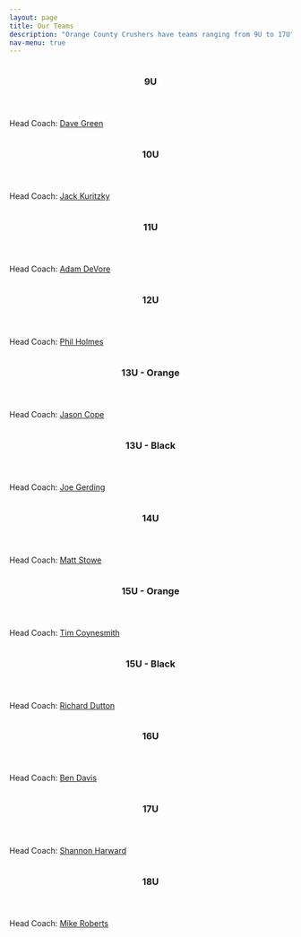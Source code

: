 ```yaml
---
layout: page
title: Our Teams
description: "Orange County Crushers have teams ranging from 9U to 17U"
nav-menu: true
---
```


<!-- Main -->
<div id="main">

<!-- Two -->
<section id="two" class="spotlights">
        <section>
                <a href="#" class="image">
                        <img src="assets/images/9u.jpg" alt="" data-position="top center" />
                </a>
                <div class="content">
                        <div class="inner">
                                <header class="major">
                                        <h3>9U</h3>
                                </header>
                                <p>Head Coach: <a href="mailto:greenunc@gmail.com">Dave Green</a></p>
                                <!--
                                <ul class="actions">
                                        <li><a href="9u.html" class="button">Learn more</a></li>
                                </ul>
                                -->
                        </div>
                </div>
        </section>
        <section>
                <a href="#" class="image">
                        <img src="assets/images/10u.jpg" alt="" data-position="top center" />
                </a>
                <div class="content">
                        <div class="inner">
                                <header class="major">
                                        <h3>10U</h3>
                                </header>
                                <p>Head Coach: <a href="mailto:jack.kuritzky@gmail.com">Jack Kuritzky</a></p>
                                <!--
                                <ul class="actions">
                                        <li><a href="9u.html" class="button">Learn more</a></li>
                                </ul>
                                -->
                        </div>
                </div>
        </section>
        <section>
                <a href="#" class="image">
                        <img src="assets/images/11u.jpg" alt="" data-position="top center" />
                </a>
                <div class="content">
                        <div class="inner">
                                <header class="major">
                                        <h3>11U</h3>
                                </header>
                                <p>Head Coach: <a href="mailto:adevore@me.com">Adam DeVore</a></p>
                                <!--
                                <ul class="actions">
                                        <li><a href="10u.html" class="button">Learn more</a></li>
                                </ul>
                                -->
                        </div>
                </div>
        </section>
	<section>
		<a href="#" class="image">
			<img src="assets/images/12u.jpg" alt="" data-position="top center" />
		</a>
		<div class="content">
			<div class="inner">
				<header class="major">
					<h3>12U</h3>
				</header>
                                <p>Head Coach: <a href="mailto:pjholmes99@gmail.com">Phil Holmes</a></p>
                                <!--
				<ul class="actions">
					<li><a href="11u.html" class="button">Learn more</a></li>
				</ul>
                                -->
			</div>
		</div>
	</section>
	<section>
		<a href="#" class="image">
			<img src="assets/images/13u-orange.jpg" alt="" data-position="25% 25%" />
		</a>
		<div class="content">
			<div class="inner">
				<header class="major">
					<h3>13U - Orange</h3>
				</header>
				<p>Head Coach: <a href="mailto:jason@imagequalitylabs.com">Jason Cope</a></p>
                                <!-- FIXME
				<ul class="actions">
					<li><a href="13u-orange.html" class="button">Learn more</a></li>
				</ul>
                                -->
			</div>
		</div>
	</section>
        <section>
                <a href="#" class="image">
                        <img src="assets/images/13u-black.jpg" alt="" data-position="25% 25%" />
                </a>
                <div class="content">
                        <div class="inner">
                                <header class="major">
                                        <h3>13U - Black</h3>
                                </header>
                                <p>Head Coach: <a href="mailto:ncsugerky@yahoo.com">Joe Gerding</a></p>
                                <!-- FIXME
                                <ul class="actions">
                                        <li><a href="13u-black.html" class="button">Learn more</a></li>
                                </ul>
                                -->
                        </div>
                </div>
        </section>
	<section>
		<a href="#" class="image">
			<img src="assets/images/14u.jpg" alt="" data-position="25% 25%" />
		</a>
		<div class="content">
			<div class="inner">
				<header class="major">
					<h3>14U</h3>
				</header>
				<p>Head Coach: <a href="mailto:stowe4077@gmail.com">Matt Stowe</a></p>
                                <!-- FIXME
				<ul class="actions">
					<li><a href="13u.html" class="button">Learn more</a></li>
				</ul>
                                -->
			</div>
		</div>
	</section>
	<section>
		<a href="#" class="image">
			<img src="assets/images/15u-orange.jpg" alt="" data-position="25% 25%" />
		</a>
		<div class="content">
			<div class="inner">
				<header class="major">
					<h3>15U - Orange</h3>
				</header>
				<p>Head Coach: <a href="mailto:coynesmith@gmail.com">Tim Coynesmith</a></p>
                                <!-- FIXME
				<ul class="actions">
					<li><a href="14u-orange.html" class="button">Learn more</a></li>
				</ul>
                                -->
			</div>
		</div>
	</section>
        <section>
                <a href="#" class="image">
                        <img src="assets/images/15u-black.jpg" alt="" data-position="25% 25%" />
                </a>
                <div class="content">
                        <div class="inner">
                                <header class="major">
                                        <h3>15U - Black</h3>
                                </header>
                                <p>Head Coach: <a href="mailto:rduttonnc@gmail.com">Richard Dutton</a></p>
                                <!-- FIXME
                                <ul class="actions">
                                        <li><a href="14u-black.html" class="button">Learn more</a></li>
                                </ul>
                                -->
                        </div>
                </div>
        </section>
	<section>
		<a href="#" class="image">
			<img src="assets/images/16u1.jpg" alt="" data-position="25% 25%" />
		</a>
		<div class="content">
			<div class="inner">
				<header class="major">
					<h3>16U</h3>
				</header>
				<p>Head Coach: <a href="mailto:ben_davis@unc.edu">Ben Davis</a></p>
                                <!-- FIXME
				<ul class="actions">
					<li><a href="15u.html" class="button">Learn more</a></li>
				</ul>
                                -->
			</div>
		</div>
	</section>
	<section>
		<a href="#" class="image">
			<img src="assets/images/17u.jpg" alt="" data-position="25% 25%" />
		</a>
		<div class="content">
			<div class="inner">
				<header class="major">
					<h3>17U</h3>
				</header>
				<p>Head Coach: <a href="mailto:sharward73@gmail.com">Shannon Harward</a></p>
                                <!-- FIXME
				<ul class="actions">
					<li><a href="16u.html" class="button">Learn more</a></li>
				</ul>
                                -->
			</div>
		</div>
	</section>
	<section>
		<a href="#" class="image">
			<img src="assets/images/18u1.jpg" alt="" data-position="25% 25%" />
		</a>
		<div class="content">
			<div class="inner">
				<header class="major">
					<h3>18U</h3>
				</header>
				<p>Head Coach: <a href="mailto:mpr1020@yahoo.com">Mike Roberts</a></p>
                                <!-- FIXME
				<ul class="actions">
					<li><a href="17u.html" class="button">Learn more</a></li>
				</ul>
                                -->
			</div>
		</div>
	</section>
</section>
</div>
